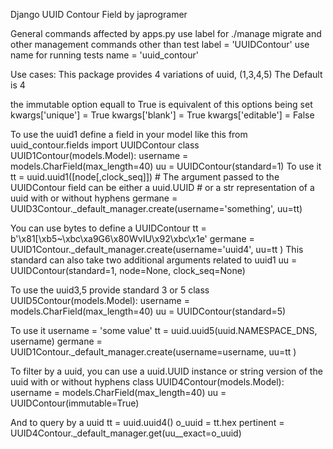 Django UUID Contour Field by japrogramer

General commands affected by apps.py
use label for ./manage migrate and other management commands other than test
    label = 'UUIDContour'
use name for running tests
    name = 'uuid_contour'

Use cases:
This package provides 4 variations of uuid, (1,3,4,5)
The Default is 4

the immutable option equall to True is equivalent of this options being set
    kwargs['unique'] = True
    kwargs['blank'] = True
    kwargs['editable'] = False

To use the uuid1 define a field in your model like this
from uuid_contour.fields import UUIDContour
class UUID1Contour(models.Model):
    username = models.CharField(max_length=40)
    uu = UUIDContour(standard=1)
To use it
    tt = uuid.uuid1([node[,clock_seq]])
    # The argument passed to the UUIDContour field can be either a uuid.UUID
    # or a str representation of a uuid with or without hyphens
    germane = UUID3Contour._default_manager.create(username='something', uu=tt)

You can use bytes to define a UUIDContour
    tt = b'\x81[\xb5~\xbc\xa9G6\x80WvIU\x92\xbc\x1e'
    germane = UUID1Contour._default_manager.create(username='uuid4',
                uu=tt
                )
This standard can also take two additional arguments related to uuid1
    uu = UUIDContour(standard=1, node=None, clock_seq=None)

To use the uuid3,5 provide standard 3 or 5
class UUID5Contour(models.Model):
    username = models.CharField(max_length=40)
    uu = UUIDContour(standard=5)

To use it
    username = 'some value'
    tt = uuid.uuid5(uuid.NAMESPACE_DNS, username)
    germane = UUID1Contour._default_manager.create(username=username,
                uu=tt
                )

To filter by a uuid, you can use a uuid.UUID instance or string version of the
uuid with or without hyphens
class UUID4Contour(models.Model):
    username = models.CharField(max_length=40)
    uu = UUIDContour(immutable=True)

And to query by a uuid
    tt = uuid.uuid4()
    o_uuid = tt.hex
    pertinent = UUID4Contour._default_manager.get(uu__exact=o_uuid)
